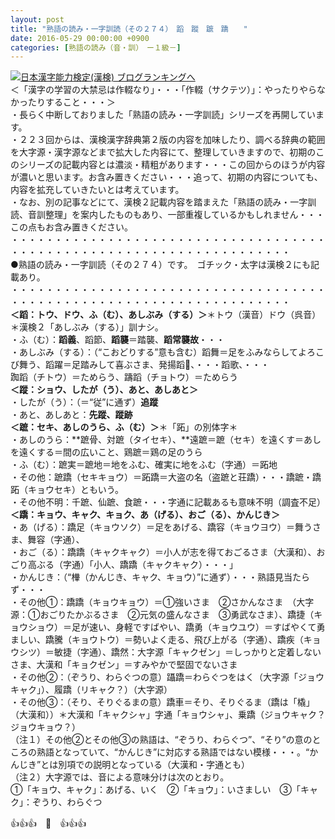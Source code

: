 ```yaml
---
layout: post
title: "熟語の読み・一字訓読（その２７４）　蹈　蹤　蹠　蹻　　"
date: 2016-05-29 00:00:00 +0900
categories: [熟語の読み（音・訓）　ー１級－]
---
```


[![](/syuusyuu9701/assets/images/熟語の読み・一字訓読（その２７４）-蹈-蹤-蹠-蹻--br_c_3028_1.gif)](http://blog.with2.net/link.php?1659096:3028 "日本漢字能力検定(漢検) ブログランキングへ")[日本漢字能力検定(漢検) ブログランキングへ](http://blog.with2.net/link.php?1659096:3028)  
＜「漢字の学習の大禁忌は作輟なり」・・・「作輟（サクテツ）」：やったりやらなかったりすること・・・＞  
・長らく中断しておりました「熟語の読み・一字訓読」シリーズを再開しています。  
・２２３回からは、漢検漢字辞典第２版の内容を加味したり、調べる辞典の範囲を大字源・漢字源などまで拡大した内容にて、整理していきますので、初期のこのシリーズの記載内容とは濃淡・精粗があります・・・この回からのほうが内容が濃いと思います。お含み置きください・・・追って、初期の内容についても、内容を拡充していきたいとは考えています。  
・なお、別の記事などにて、漢検２記載内容を踏まえた「熟語の読み・一字訓読、音訓整理」を案内したものもあり、一部重複しているかもしれません・・・この点もお含み置きください。  
・・・・・・・・・・・・・・・・・・・・・・・・・・・・・・・・・・・・・・・・・・・・・・・・・・・・・・・・・・・・・・・・・・・・  
●熟語の読み・一字訓読（その２７４）です。　ゴチック・太字は漢検２にも記載あり。  
・・・・・・・・・・・・・・・・・・・・・・・・・・・・・・・・・・・・・・・・・・・・・・・・・・・・・・・・・・・・・・・・・・・・  
**＜蹈：トウ、ドウ、ふ（む）、あしぶみ（する）＞**＊トウ（漢音）ドウ（呉音）＊漢検２「あしぶみ（する）」訓ナシ。  
・ふ（む）：**蹈義**、蹈節、**蹈襲**＝踏襲、**蹈常襲故**・・・  
・あしぶみ（する）：（“こおどりする”意も含む）蹈舞＝足をふみならしてよろこび舞う、蹈躍＝足踏みして喜ぶさま、発揚蹈、・・・蹈歌、・・・  
踟蹈（チトウ）＝ためらう、躊蹈（チョトウ）＝ためらう  
**＜蹤：ショウ、したが（う）、あと、あしあと＞**  
・したが（う）：（＝“従”に通ず）**追蹤**  
・あと、あしあと：**先蹤、蹤跡**  
**＜蹠：セキ、あしのうら、ふ（む）＞**＊「跖」の別体字＊  
・あしのうら：**蹠骨、対蹠（タイセキ）、**遠蹠＝蹠（セキ）を遠くす＝あしを遠くする＝間の広いこと、鶏蹠＝鶏の足のうら  
・ふ（む）：蹠実＝蹠地＝地をふむ、確実に地をふむ（字通）＝跖地  
・その他：蹠蹻（セキキョウ）＝跖蹻＝大盗の名（盗蹠と荘蹻）・・・蹻蹠・蹻跖（キョウセキ）ともいう。  
・その他不明：千蹠、仙蹠、食蹠・・・字通に記載あるも意味不明（調査不足）  
**＜蹻：キョウ、キャク、キョク、あ（げる）、おご（る）、かんじき＞**  
・あ（げる）：蹻足（キョウソク）＝足をあげる、蹻容（キョウヨウ）＝舞うさま、舞容（字通）、  
・おご（る）：蹻蹻（キャクキャク）＝小人が志を得ておごるさま（大漢和）、おごり高ぶる（字通）「小人、蹻蹻（キャクキャク）・・・」  
・かんじき：（“檋（かんじき、キャク、キョウ）”に通ず）・・・熟語見当たらず・・・  
・その他①：蹻蹻（キョウキョウ）＝①強いさま　②さかんなさま　（大字源：①おごりたかぶるさま　②元気の盛んなさま　③勇武なさま）、蹻捷（キョウショウ）＝足が速い、身軽ですばやい、蹻勇（キョウユウ）＝すばやくて勇ましい、蹻騰（キョウトウ）＝勢いよく走る、飛び上がる（字通）、蹻疾（キョウシツ）＝敏捷（字通）、蹻然：大字源「キャクゼン」＝しっかりと定着しないさま、大漢和「キョクゼン」＝すみやかで堅固でないさま  
・その他②：（ぞうり、わらぐつの意）躡蹻＝わらぐつをはく（大字源「ジョウキャク」）、履蹻（リキャク？）（大字源）  
・その他③：（そり、そりぐるまの意）蹻車＝そり、そりぐるま（蹻は「橇」（大漢和））＊大漢和「キャクシャ」字通「キョウシャ」、乗蹻（ジョウキャク？ジョウキョウ？）  
（注１）その他②とその他③の熟語は、“ぞうり、わらぐつ”、“そり”の意のところの熟語となっていて、“かんじき”に対応する熟語ではない模様・・・。“かんじき”とは別項での説明となっている（大漢和・字通とも）  
（注２）大字源では、音による意味分けは次のとおり。  
①「キョウ、キャク」：あげる、いく　②「キョウ」：いさましい　③「キャク」：ぞうり、わらぐつ  
  
👍👍👍　🐒　👍👍👍  
  
  
  
  